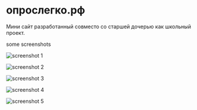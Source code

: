 # опрослегко.рф

Мини сайт разработанный совместо со старшей дочерью как школьный проект.

some screenshots

![screenshot 1](https://github.com/slagovskiy/oproslegko.rf/screenshot/blob/master/files/01.png?raw=true)

![screenshot 2](https://github.com/slagovskiy/oproslegko.rf/screenshot/blob/master/files/02.png?raw=true)

![screenshot 3](https://github.com/slagovskiy/oproslegko.rf/screenshot/blob/master/files/03.png?raw=true)

![screenshot 4](https://github.com/slagovskiy/oproslegko.rf/screenshot/blob/master/files/04.png?raw=true)

![screenshot 5](https://github.com/slagovskiy/oproslegko.rf/screenshot/blob/master/files/05.png?raw=true)
